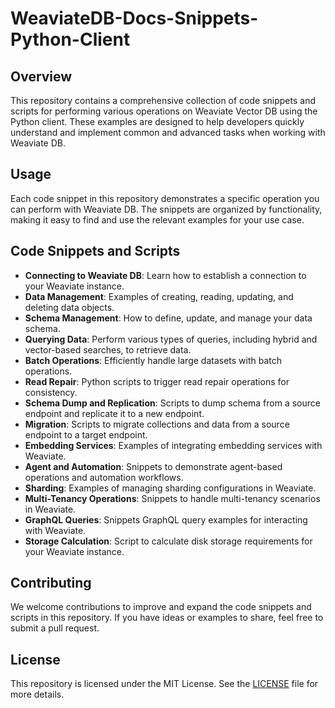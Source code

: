 # WeaviateDB-Docs-Snippets-Python-Client

## Overview

This repository contains a comprehensive collection of code snippets and scripts for performing various operations on Weaviate Vector DB using the Python client. These examples are designed to help developers quickly understand and implement common and advanced tasks when working with Weaviate DB.

## Usage

Each code snippet in this repository demonstrates a specific operation you can perform with Weaviate DB. The snippets are organized by functionality, making it easy to find and use the relevant examples for your use case.

## Code Snippets and Scripts

- **Connecting to Weaviate DB**: Learn how to establish a connection to your Weaviate instance.
- **Data Management**: Examples of creating, reading, updating, and deleting data objects.
- **Schema Management**: How to define, update, and manage your data schema.
- **Querying Data**: Perform various types of queries, including hybrid and vector-based searches, to retrieve data.
- **Batch Operations**: Efficiently handle large datasets with batch operations.
- **Read Repair**: Python scripts to trigger read repair operations for consistency.
- **Schema Dump and Replication**: Scripts to dump schema from a source endpoint and replicate it to a new endpoint.
- **Migration**: Scripts to migrate collections and data from a source endpoint to a target endpoint.
- **Embedding Services**: Examples of integrating embedding services with Weaviate.
- **Agent and Automation**: Snippets to demonstrate agent-based operations and automation workflows.
- **Sharding**: Examples of managing sharding configurations in Weaviate.
- **Multi-Tenancy Operations**: Snippets to handle multi-tenancy scenarios in Weaviate.
- **GraphQL Queries**: Snippets GraphQL query examples for interacting with Weaviate.
- **Storage Calculation**: Script to calculate disk storage requirements for your Weaviate instance.

## Contributing

We welcome contributions to improve and expand the code snippets and scripts in this repository. If you have ideas or examples to share, feel free to submit a pull request.

## License

This repository is licensed under the MIT License. See the [LICENSE](LICENSE) file for more details.


